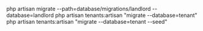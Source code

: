 php artisan migrate --path=database/migrations/landlord --database=landlord
php artisan tenants:artisan "migrate --database=tenant"
php artisan tenants:artisan "migrate --database=tenant --seed"
